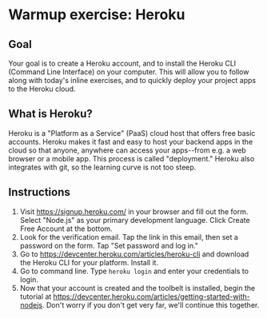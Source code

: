 # Warmup exercise: Heroku

## Goal

Your goal is to create a Heroku account, and to install the Heroku CLI (Command Line Interface) on
your computer. This will allow you to follow along with today's inline
exercises, and to quickly deploy your project apps to the Heroku cloud.

## What is Heroku?

Heroku is a "Platform as a Service" (PaaS) cloud host that offers free basic
accounts. Heroku makes it fast and easy to host your backend apps in the cloud
so that anyone, anywhere can access your apps--from e.g. a web browser or a
mobile app. This process is called "deployment." Heroku also integrates with
git, so the learning curve is not too steep.

## Instructions

1. Visit https://signup.heroku.com/ in your browser and fill out the form.
   Select "Node.js" as your primary development language. Click Create Free
   Account at the bottom.
1. Look for the verification email. Tap the link in this email, then set a
   password on the form. Tap "Set password and log in."
1. Go to https://devcenter.heroku.com/articles/heroku-cli and download the Heroku CLI for your
   platform. Install it.
1. Go to command line. Type `heroku login` and enter your credentials to
   login.
1. Now that your account is created and the toolbelt is installed, begin the
   tutorial at
   https://devcenter.heroku.com/articles/getting-started-with-nodejs. Don't
   worry if you don't get very far, we'll continue this together.
